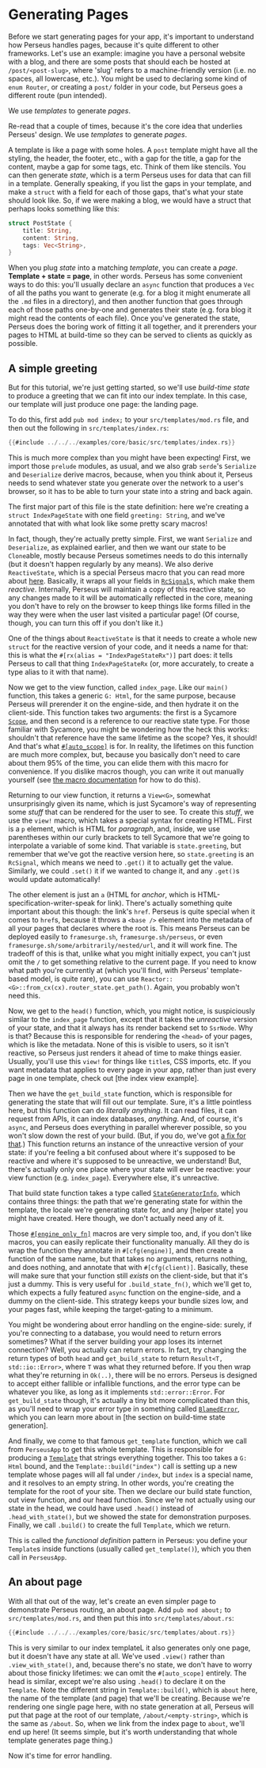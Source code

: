 # Generating Pages

Before we start generating pages for your app, it's important to understand how Perseus handles pages, because it's quite different to other frameworks. Let's use an example: imagine you have a personal website with a blog, and there are some posts that should each be hosted at `/post/<post-slug>`, where 'slug' refers to a machine-friendly version (i.e. no spaces, all lowercase, etc.). You might be used to declaring some kind of `enum Router`, or creating a `post/` folder in your code, but Perseus goes a different route (pun intended).

We use *templates* to generate *pages*.

Re-read that a couple of times, because it's the core idea that underlies Perseus' design. We use *templates* to generate *pages*.

A template is like a page with some holes. A `post` template might have all the styling, the header, the footer, etc., with a gap for the title, a gap for the content, maybe a gap for some tags, etc. Think of them like stencils. You can then generate *state*, which is a term Perseus uses for data that can fill in a template. Generally speaking, if you list the gaps in your template, and make a `struct` with a field for each of those gaps, that's what your state should look like. So, if we were making a blog, we would have a struct that perhaps looks something like this:

```rust
struct PostState {
    title: String,
    content: String,
    tags: Vec<String>,
}
```

When you plug *state* into a matching *template*, you can create a *page*. **Template + state = page**, in other words. Perseus has some convenient ways to do this: you'll usually declare an `async` function that produces a `Vec` of all the paths you want to generate (e.g. for a blog it might enumerate all the `.md` files in a directory), and then another function that goes through each of those paths one-by-one and generates their state (e.g. fora blog it might read the contents of each file). Once you've generated the state, Perseus does the boring work of fitting it all together, and it prerenders your pages to HTML at build-time so they can be served to clients as quickly as possible.

## A simple greeting

But for this tutorial, we're just getting started, so we'll use *build-time state* to produce a greeting that we can fit into our index template. In this case, our template will just produce one page: the landing page.

To do this, first add `pub mod index;` to your `src/templates/mod.rs` file, and then out the following in `src/templates/index.rs`:

```rust
{{#include ../../../examples/core/basic/src/templates/index.rs}}
```

This is much more complex than you might have been expecting! First, we import those `prelude` modules, as usual, and we also grab `serde`'s `Serialize` and `Deserialize` derive macros, because, when you think about it, Perseus needs to send whatever state you generate over the network to a user's browser, so it has to be able to turn your state into a string and back again.

The first major part of this file is the state definition: here we're creating a `struct IndexPageState` with one field `greeting: String`, and we've annotated that with what look like some pretty scary macros!

In fact, though, they're actually pretty simple. First, we want `Serialize` and `Deserialize`, as explained earlier, and then we want our state to be `Clone`able, mostly because Perseus sometimes needs to do this internally (but it doesn't happen regularly by any means). We also derive `ReactiveState`, which is a special Perseus macro that you can read more about [here](=derive.ReactiveState@perseus). Basically, it wraps all your fields in [`RcSignal`](=prelude/struct.RcSignal@sycamore)s, which make them *reactive*. Internally, Perseus will maintain a copy of this reactive state, so any changes made to it will be automatically reflected in the core, meaning you don't have to rely on the browser to keep things like forms filled in the way they were when the user last visited a particular page! (Of course, though, you can turn this off if you don't like it.)

One of the things about `ReactiveState` is that it needs to create a whole new `struct` for the reactive version of your code, and it needs a name for that: this is what the `#[rx(alias = "IndexPageStateRx")]` part does: it tells Perseus to call that thing `IndexPageStateRx` (or, more accurately, to create a type alias to it with that name). 

Now we get to the view function, called `index_page`. Like our `main()` function, this takes a generic `G: Html`, for the same purpose, because Perseus will prerender it on the engine-side, and then hydrate it on the client-side. This function takes two arguments: the first is a Sycamore [`Scope`](prelude/struct.Scope@sycamore), and then second is a reference to our reactive state type. For those familiar with Sycamore, you might be wondering how the heck this works: shouldn't that reference have the same lifetime as the scope? Yes, it should! And that's what [`#[auto_scope]`](=attr.auto_scope@perseus) is for. In reality, the lifetimes on this function are much more complex, but, because you basically don't need to care about them 95% of the time, you can elide them with this macro for convenience. If you dislike macros though, you can write it out manually yourself (see [the macro documentation](=attr.auto_scope@perseus) for how to do this).

Returning to our view function, it returns a `View<G>`, somewhat unsurprisingly given its name, which is just Sycamore's way of representing some *stuff* that can be rendered for the user to see. To create this *stuff*, we use the `view!` macro, which takes a special syntax for creating HTML. First is a `p` element, which is HTML for *paragraph*, and, inside, we use parentheses within our curly brackets to tell Sycamore that we're going to interpolate a variable of some kind. That variable is `state.greeting`, but remember that we've got the reactive version here, so `state.greeting` is an `RcSignal`, which means we need to `.get()` it to actually get the value. Similarly, we could `.set()` it if we wanted to change it, and any `.get()`s would update automatically!

The other element is just an `a` (HTML for *anchor*, which is HTML-specification-writer-speak for link). There's actually something quite important about this though: the link's `href`. Perseus is quite special when it comes to `href`s, because it throws a `<base />` element into the metadata of all your pages that declares where the root is. This means Perseus can be deployed easily to `framesurge.sh`, `framesurge.sh/perseus`, or even `framesurge.sh/some/arbitrarily/nested/url`, and it will work fine. The tradeoff of this is that, unlike what you might initially expect, you can't just omit the `/` to get something relative to the current page. If you need to know what path you're currently at (which you'll find, with Perseus' template-based model, is quite rare), you can use `Reactor::<G>::from_cx(cx).router_state.get_path()`. Again, you probably won't need this.

Now, we get to the `head()` function, which, you might notice, is suspiciously similar to the `index_page` function, except that it takes the *unreactive* version of your state, and that it always has its render backend set to `SsrNode`. Why is that? Because this is responsible for rendering the `<head>` of your pages, which is like the metadata. None of this is visible to users, so it isn't reactive, so Perseus just renders it ahead of time to make things easier. Usually, you'll use this `view!` for things like `title`s, CSS imports, etc. If you want metadata that applies to every page in your app, rather than just every page in one template, check out [the index view example].

Then we have the `get_build_state` function, which is responsible for generating the state that will fill out our template. Sure, it's a little pointless here, but this function can do *literally anything*. It can read files, it can request from APIs, it can index databases, *anything*. And, of course, it's `async`, and Perseus does everything in parallel wherever possible, so you won't slow down the rest of your build. (But, if you do, we've got [a fix for that](=utils/fn.cache_res@perseus).) This function returns an instance of the unreactive version of your state: if you're feeling a bit confused about where it's supposed to be reactive and where it's supposed to be unreactive, we understand! But, there's actually only one place where your state will ever be reactive: your view function (e.g. `index_page`). Everywhere else, it's unreactive.

That build state function takes a type called [`StateGeneratorInfo`](=prelude/struct.StateGeneratorInfo@perseus), which contains three things: the path that we're generating state for within the template, the locale we're generating state for, and any [helper state] you might have created. Here though, we don't actually need any of it.

Those [`#[engine_only_fn]`](=prelude/attr.engine_only_fn@perseus) macros are very simple too, and, if you don't like macros, you can easily replicate their functionality manually. All they do is wrap the function they annotate in `#[cfg(engine)]`, and then create a function of the same name, but that takes no arguments, returns nothing, and does nothing, and annotate that with `#[cfg(client)]`. Basically, these will make sure that your function still *exists* on the client-side, but that it's just a dummy. This is very useful for `.build_state_fn()`, which we'll get to, which expects a fully featured `async` function on the engine-side, and a dummy on the client-side. This strategy keeps your bundle sizes low, and your pages fast, while keeping the target-gating to a minimum.

You might be wondering about error handling on the engine-side: surely, if you're connecting to a database, you would need to return errors sometimes? What if the server building your app loses its internet connection? Well, you actually can return errors. In fact, try changing the return types of both `head` and `get_build_state` to return `Result<T, std::io::Error>`, where `T` was what they returned before. If you then wrap what they're returning in `Ok(..)`, there will be no errors. Perseus is designed to accept either fallible or infallible functions, and the error type can be whatever you like, as long as it implements `std::error::Error`. For `get_build_state` though, it's actually a tiny bit more complicated than this, as you'll need to wrap your error type in something called [`BlamedError`](prelude/strcut.BlamedError@perseus), which you can learn more about in [the section on build-time state generation].

And finally, we come to that famous `get_template` function, which we call from `PerseusApp` to get this whole template. This is responsible for producing a [`Template`](prelude/struct.Template@perseus) that strings everything together. This too takes a `G: Html` bound, and the `Template::build("index")` call is setting up a new template whose pages will all fal under `/index`, but `index` is a special name, and it resolves to an empty string. In other words, you're creating the template for the root of your site. Then we declare our build state function, out view function, and our head function. Since we're not actually using our state in the head, we could have used `.head()` instead of `.head_with_state()`, but we showed the state for demonstration purposes. Finally, we call `.build()` to create the full `Template`, which we return.

This is called the *functional definition* pattern in Perseus: you define your `Template`s inside functions (usually called `get_template()`), which you then call in `PerseusApp`.

## An about page

With all that out of the way, let's create an even simpler page to demonstrate Perseus routing, an about page. Add `pub mod about;` to `src/templates/mod.rs`, and then put this into `src/templates/about.rs`:

```rust
{{#include ../../../examples/core/basic/src/templates/about.rs}}
```

This is very similar to our index templateL it also generates only one page, but it doesn't have any state at all. We've used `.view()`  rather than `.view_with_state()`, and, because there's no state, we don't have to worry about those finicky lifetimes: we can omit the `#[auto_scope]` entirely. The head is similar, except we're also using `.head()` to declare it on the `Template`. Note the different string in `Template::build()`, which is `about` here, the name of the template (and page) that we'll be creating. Because we're rendering one single page here, with no state generation at all, Perseus will put that page at the root of our template, `/about/<empty-string>`, which is the same as `/about`. So, when we link from the index page to `about`, we'll end up here! (It seems simple, but it's worth understanding that whole template generates page thing.)

Now it's time for error handling.
